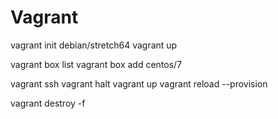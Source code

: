 # Vagrant

vagrant init debian/stretch64
vagrant up

vagrant box list
vagrant box add centos/7

vagrant ssh
vagrant halt
vagrant up
vagrant reload --provision

vagrant destroy -f
